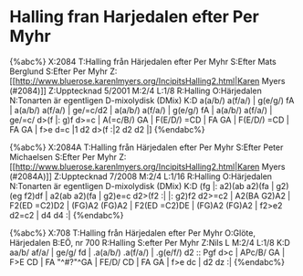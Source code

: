 # Halling fran Harjedalen efter Per Myhr

{%abc%}
X:2084
T:Halling från Härjedalen efter Per Myhr
S:Efter Mats Berglund
S:Efter Per Myhr
Z:[[http://www.bluerose.karenlmyers.org/IncipitsHalling2.html|Karen Myers (#2084)]]
Z:Upptecknad 5/2001
M:2/4
L:1/8
R:Halling
O:Härjedalen
N:Tonarten är egentligen D-mixolydisk (DMix)
K:D
a(a/b/) a(f/a/) | g(e/g/) fA | a(a/b/) a(f/a/) | ge/=c/d2 | a(a/b/) a(f/a/) | g(e/g/) fA |
a(a/b/) a(f/a/) | ge/=c/ d>(f |: g)f d>=c | A(=c/B/) GA | F(E/D/) =CD |
FA GA | F(E/D/) =CD | FA GA | f>e d=c |1 d2 d>(f :|2 d2 d2 |]
{%endabc%}

{%abc%}
X:2084A
T:Halling från Härjedalen efter Per Myhr
S:Efter Peter Michaelsen
S:Efter Per Myhr
Z:[[http://www.bluerose.karenlmyers.org/IncipitsHalling2.html|Karen Myers (#2084A)]]
Z:Upptecknad 7/2008
M:2/4
L:1/16
R:Halling
O:Härjedalen
N:Tonarten är egentligen D-mixolydisk (DMix)
K:D
(fg |: a2)(ab a2)(fa | g2)(eg f2)df | a2(ab a2)(fa | g2)e=c d2>(f2 :|
|: g2)f2 d2>=c2 | A2(BA G2)A2 | F2(ED =C2)D2 | (FG)A2 (FG)A2 |
F2(ED =C2)DE | (FG)A2 (FG)A2 | f2>e2 d2=c2 | d4 d4 :|
{%endabc%}

{%abc%}
X:708
T:Halling från Härjedalen efter Per Myhr
O:Glöte, Härjedalen
B:EÖ, nr 700
R:Halling
S:efter Per Myhr
Z:Nils L
M:2/4
L:1/8
K:D
aa/b/ af/a/ | ge/g/ fd | .a(a/b/) .a(f/a/) | .g(e/f/) d2 ::
Pgf d>c | APc/B/ GA | F>E CD | FA "^#?"^GA | FE/D/ CD | FA GA | f>e dc | d2 dz :|
{%endabc%}
